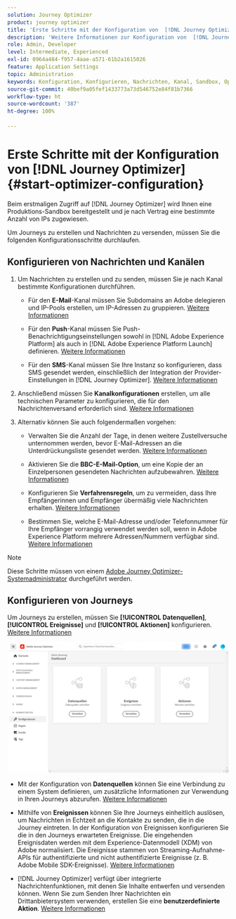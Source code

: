 ```yaml
---
solution: Journey Optimizer
product: journey optimizer
title: 'Erste Schritte mit der Konfiguration von  [!DNL Journey Optimizer] '
description: 'Weitere Informationen zur Konfiguration von  [!DNL Journey Optimizer] '
role: Admin, Developer
level: Intermediate, Experienced
exl-id: 0964a484-f957-4aae-a571-61b2a1615026
feature: Application Settings
topic: Administration
keywords: Konfiguration, Konfigurieren, Nachrichten, Kanal, Sandbox, Optimizer
source-git-commit: 40bef9a05fef1433773a73d546752e84f81b7366
workflow-type: ht
source-wordcount: '387'
ht-degree: 100%

---
```



# Erste Schritte mit der Konfiguration von [!DNL Journey Optimizer] {#start-optimizer-configuration}

Beim erstmaligen Zugriff auf [!DNL Journey Optimizer] wird Ihnen eine Produktions-Sandbox bereitgestellt und je nach Vertrag eine bestimmte Anzahl von IPs zugewiesen.

Um Journeys zu erstellen und Nachrichten zu versenden, müssen Sie die folgenden Konfigurationsschritte durchlaufen.

## Konfigurieren von Nachrichten und Kanälen

1. Um Nachrichten zu erstellen und zu senden, müssen Sie je nach Kanal bestimmte Konfigurationen durchführen.

   * Für den **E-Mail**-Kanal müssen Sie Subdomains an Adobe delegieren und IP-Pools erstellen, um IP-Adressen zu gruppieren. [Weitere Informationen](../email/get-started-email-config.md)

   * Für den **Push**-Kanal müssen Sie Push-Benachrichtigungseinstellungen sowohl in [!DNL Adobe Experience Platform] als auch in [!DNL Adobe Experience Platform Launch] definieren. [Weitere Informationen](../push/push-configuration.md)

   * Für den **SMS**-Kanal müssen Sie Ihre Instanz so konfigurieren, dass SMS gesendet werden, einschließlich der Integration der Provider-Einstellungen in [!DNL Journey Optimizer]. [Weitere Informationen](../sms/sms-configuration.md)

1. Anschließend müssen Sie **Kanalkonfigurationen** erstellen, um alle technischen Parameter zu konfigurieren, die für den Nachrichtenversand erforderlich sind. [Weitere Informationen](channel-surfaces.md)

1. Alternativ können Sie auch folgendermaßen vorgehen:

   * Verwalten Sie die Anzahl der Tage, in denen weitere Zustellversuche unternommen werden, bevor E-Mail-Adressen an die Unterdrückungsliste gesendet werden. [Weitere Informationen](manage-suppression-list.md)

   * Aktivieren Sie die **BBC-E-Mail-Option**, um eine Kopie der an Einzelpersonen gesendeten Nachrichten aufzubewahren. [Weitere Informationen](archiving-support.md#enable-bcc)

   * Konfigurieren Sie **Verfahrensregeln**, um zu vermeiden, dass Ihre Empfängerinnen und Empfänger übermäßig viele Nachrichten erhalten. [Weitere Informationen](../configuration/rule-sets.md)

   * Bestimmen Sie, welche E-Mail-Adresse und/oder Telefonnummer für Ihre Empfänger vorrangig verwendet werden soll, wenn in Adobe Experience Platform mehrere Adressen/Nummern verfügbar sind. [Weitere Informationen](primary-email-addresses.md)

<!--* Understand the push notification flow. [Learn more](../push/push-gs.md)-->

>[!NOTE]
>
>Diese Schritte müssen von einem [Adobe Journey Optimizer-Systemadministrator](../start/path/administrator.md) durchgeführt werden.

## Konfigurieren von Journeys

Um Journeys zu erstellen, müssen Sie **[!UICONTROL Datenquellen]**, **[!UICONTROL Ereignisse]** und **[!UICONTROL Aktionen]** konfigurieren. [Weitere Informationen](about-data-sources-events-actions.md)

![](assets/admin-menu.png)

* Mit der Konfiguration von **Datenquellen** können Sie eine Verbindung zu einem System definieren, um zusätzliche Informationen zur Verwendung in Ihren Journeys abzurufen. [Weitere Informationen](../datasource/about-data-sources.md)

* Mithilfe von **Ereignissen** können Sie Ihre Journeys einheitlich auslösen, um Nachrichten in Echtzeit an die Kontakte zu senden, die in die Journey eintreten. In der Konfiguration von Ereignissen konfigurieren Sie die in den Journeys erwarteten Ereignisse. Die eingehenden Ereignisdaten werden mit dem Experience-Datenmodell (XDM) von Adobe normalisiert. Die Ereignisse stammen von Streaming-Aufnahme-APIs für authentifizierte und nicht authentifizierte Ereignisse (z. B. Adobe Mobile SDK-Ereignisse). [Weitere Informationen](../event/about-events.md)

* [!DNL Journey Optimizer] verfügt über integrierte Nachrichtenfunktionen, mit denen Sie Inhalte entwerfen und versenden können. Wenn Sie zum Senden Ihrer Nachrichten ein Drittanbietersystem verwenden, erstellen Sie eine **benutzerdefinierte Aktion**. [Weitere Informationen](../action/action.md)